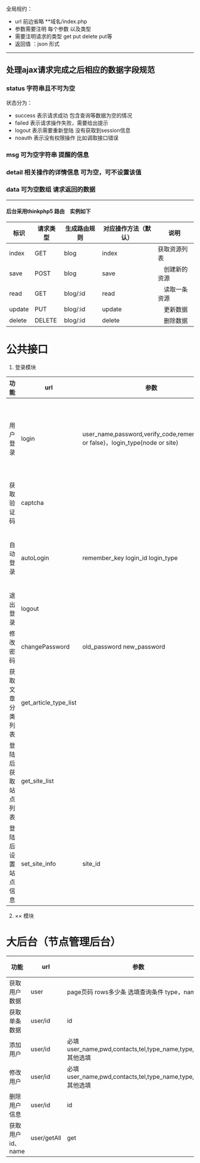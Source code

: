 全局规约：

- url 前边省略 **域名/index.php 
- 参数需要注明 每个参数 以及类型
- 需要注明请求的类型 get put delete put等
- 返回值 ：json 形式 
---

## **处理ajax请求完成之后相应的数据字段规范**  


### status 字符串且不可为空  

状态分为：

- success 表示请求成功 包含查询等数据为空的情况   
- failed 表示请求操作失败，需要给出提示   
- logout 表示需要重新登陆 没有获取到session信息   
- noauth 表示没有权限操作 比如调取接口错误   
    
### msg 可为空字符串 提醒的信息

### detail 相关操作的详情信息 可为空，可不设置该值

### data 可为空数组 请求返回的数据

---


#### 后台采用thinkphp5 路由　实例如下



标识|请求类型|生成路由规则|对应操作方法（默认）|说明
---|---|---|---|---
index|	GET|	blog|	index| 获取资源列表
save|	POST|	blog|	save|　创建新的资源
read|	GET|	blog/:id|	read|　读取一条资源
update|	PUT|	blog/:id|	update|　更新数据
delete|	DELETE|	blog/:id|	delete|　删除数据


# 公共接口

1. 登录模块 

功能 | url | 参数 | 请求类型|返回值
---|---|---|---|---
用户登录    |login| user_name,password,verify_code,remember{true or false}，login_type{node or site}|post|  data 数组： 如果选择记住我需要返回remember_key（用于自动登陆），login_type 用户类型,login_id 登陆的id
获取验证码  | captcha|| get |图片数据 
自动登录 |autoLogin|remember_key login_id login_type|post|data 数组： remember_key（用于自动登陆），login_type 用户类型,login_id 登陆的id|
退出登录 |logout| |get||
修改密码 |changePassword|old_password new_password|post|
获取文章分类列表 |get_article_type_list| |get| data数组：二维数组
登陆后获取站点列表 |get_site_list| |get| data:站点信息列表
登陆后设置站点信息 |set_site_info|site_id|post|




2. ×× 模块


# 大后台（节点管理后台）
功能 | url | 参数 | 请求类型|返回值
---|---|---|---|---
获取用户数据|user|page页码 rows多少条 选填查询条件 type，name|get|{“total”:"xxxx","data":"yyyy"}
获取单条数据 | user/id |id |get|{id:"xxx",.....}
添加用户 |user/id|          必填user_name,pwd,contacts,tel,type_name,type,name 其他选填|post||
修改用户|user/id|必填user_name,pwd,contacts,tel,type_name,type,name 其他选填|put||
删除用户信息 |user/id|id|delete|成功返回是否删除的信息
获取用户id、name|user/getAll|get|success|




